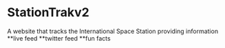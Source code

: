 # StationTrakv2
A website that tracks the International Space Station providing information
**live feed
**twitter feed
**fun facts

